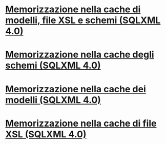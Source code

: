 # [Memorizzazione nella cache di modelli, file XSL e schemi (SQLXML 4.0)](caching-templates-xsl-and-schemas-sqlxml-4-0.md)
# [Memorizzazione nella cache degli schemi (SQLXML 4.0)](schema-caching-sqlxml-4-0.md)
# [Memorizzazione nella cache dei modelli (SQLXML 4.0)](template-caching-sqlxml-4-0.md)
# [Memorizzazione nella cache di file XSL (SQLXML 4.0)](xsl-caching-sqlxml-4-0.md)
